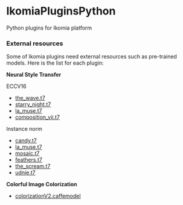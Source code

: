 # IkomiaPluginsPython
Python plugins for Ikomia platform

### External resources
Some of Ikomia plugins need external resources such as pre-trained models. Here is the list for each plugin:


**Neural Style Transfer**

ECCV16
- [the_wave.t7](http://cs.stanford.edu/people/jcjohns/fast-neural-style/models/eccv16/the_wave.t7)
- [starry_night.t7](http://cs.stanford.edu/people/jcjohns/fast-neural-style/models/eccv16/starry_night.t7)
- [la_muse.t7](http://cs.stanford.edu/people/jcjohns/fast-neural-style/models/eccv16/la_muse.t7)
- [composition_vii.t7](http://cs.stanford.edu/people/jcjohns/fast-neural-style/models/eccv16/composition_vii.t7)

Instance norm
- [candy.t7](http://cs.stanford.edu/people/jcjohns/fast-neural-style/models/instance_norm/candy.t7)
- [la_muse.t7](http://cs.stanford.edu/people/jcjohns/fast-neural-style/models/instance_norm/la_muse.t7)
- [mosaic.t7](http://cs.stanford.edu/people/jcjohns/fast-neural-style/models/instance_norm/mosaic.t7)
- [feathers.t7](http://cs.stanford.edu/people/jcjohns/fast-neural-style/models/instance_norm/feathers.t7)
- [the_scream.t7](http://cs.stanford.edu/people/jcjohns/fast-neural-style/models/instance_norm/the_scream.t7)
- [udnie.t7](http://cs.stanford.edu/people/jcjohns/fast-neural-style/models/instance_norm/udnie.t7)

**Colorful Image Colorization**
- [colorizationV2.caffemodel](http://eecs.berkeley.edu/~rich.zhang/projects/2016_colorization/files/demo_v2/colorization_release_v2.caffemodel)

